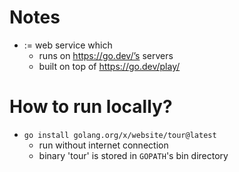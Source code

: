 # Notes
* := web service which
  * runs on https://go.dev/’s servers
  * built on top of https://go.dev/play/

# How to run locally?
* `go install golang.org/x/website/tour@latest`
  * run without internet connection
  * binary 'tour' is stored in `GOPATH`'s bin directory